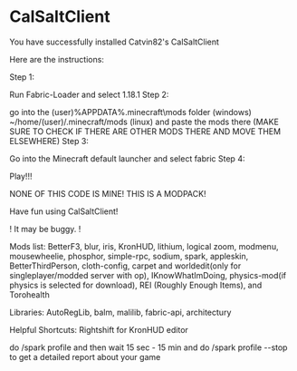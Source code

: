 # CalSaltClient

You have successfully installed Catvin82's CalSaltClient

Here are the instructions:

Step 1:

Run Fabric-Loader and select 1.18.1 Step 2:

go into the (user)%APPDATA%.minecraft\mods folder (windows) ~/home/(user)/.minecraft/mods (linux) and paste the mods there (MAKE SURE TO CHECK IF THERE ARE OTHER MODS THERE AND MOVE THEM ELSEWHERE) Step 3:

Go into the Minecraft default launcher and select fabric Step 4:

Play!!!

NONE OF THIS CODE IS MINE! THIS IS A MODPACK!

Have fun using CalSaltClient!

! It may be buggy. !

Mods list: BetterF3, blur, iris, KronHUD, lithium, logical zoom, modmenu, mousewheelie, phosphor, simple-rpc, sodium, spark, appleskin, BetterThirdPerson, cloth-config, carpet and worldedit(only for singleplayer/modded server with op), IKnowWhatImDoing, physics-mod(if physics is selected for download), REI (Roughly Enough Items), and Torohealth

Libraries: AutoRegLib, balm, malilib, fabric-api, architectury

Helpful Shortcuts: Rightshift for KronHUD editor

do /spark profile and then wait 15 sec - 15 min and do /spark profile --stop to get a detailed report about your game
